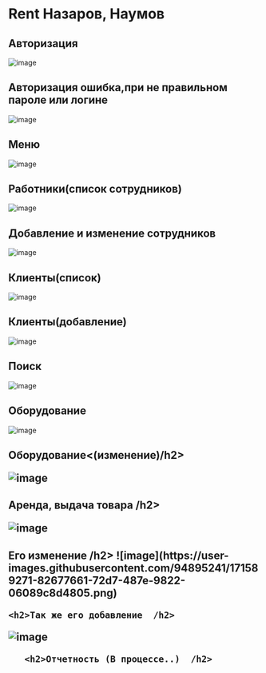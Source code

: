 <h1>Rent Назаров, Наумов</h1>

<h2>Авторизация</h2>

![image](https://user-images.githubusercontent.com/94895241/162191663-df4b4fe6-07d5-4502-a58c-2343d58dddba.png)

<h2>Авторизация ошибка,при не правильном пароле или логине</h2>

![image](https://user-images.githubusercontent.com/94895241/162290630-cc94f1a3-9bea-4815-a616-2e8b0bb5d80e.png)


<h2>Меню</h2>


![image](https://user-images.githubusercontent.com/94895241/162291686-b7a33718-255d-4dd2-9f3e-40e40750bfa4.png)


<h2>Работники(список сотрудников)</h2>

![image](https://user-images.githubusercontent.com/94895241/162292447-64104125-a433-4ddd-8ef9-5bab2a2740dc.png)

<h2>Добавление и изменение сотрудников</h2>

![image](https://user-images.githubusercontent.com/94895241/162292587-6e913f69-ce62-4913-b6c2-917325b1bbe8.png)


<h2>Клиенты(список)</h2>


![image](https://user-images.githubusercontent.com/94895241/162291105-2165b009-6212-482d-a42a-32b9b80152db.png)

<h2>Клиенты(добавление)</h2>


![image](https://user-images.githubusercontent.com/94895241/162291133-d87d0464-0b9b-42f5-b97f-93f498c66b1b.png)

<h2>Поиск</h2>

![image](https://user-images.githubusercontent.com/94895241/162291263-8e0195f0-9b64-44f5-bc13-117f118e81d2.png)

<h2>Оборудование</h2>

![image](https://user-images.githubusercontent.com/94895241/162291381-1a1dce3c-c081-42bf-b923-8fd155df6688.png)

<h2>Оборудование<(изменение)/h2>

![image](https://user-images.githubusercontent.com/94895241/162291425-a9244a0e-4bc2-4739-b531-14e7ac86d1f7.png)
  
<h2>Аренда, выдача товара /h2>  
  
 ![image](https://user-images.githubusercontent.com/94895241/171589172-5445c1d5-0584-4006-8f51-2e3e58e7377d.png)
  
  <h2>Его изменение  /h2>  
 ![image](https://user-images.githubusercontent.com/94895241/171589271-82677661-72d7-487e-9822-06089c8d4805.png)

    
    <h2>Так же его добавление  /h2>  
![image](https://user-images.githubusercontent.com/94895241/171589362-f75419f9-fe33-425c-a88f-15e6e98b73b6.png)

       <h2>Отчетность (В процессе..)  /h2>  
  





